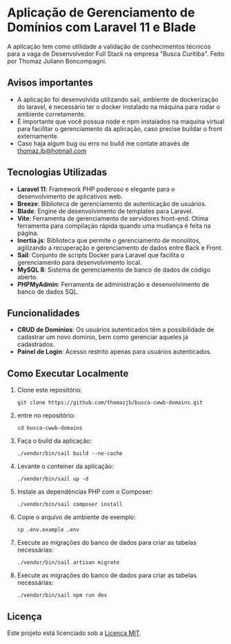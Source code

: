# Aplicação de Gerenciamento de Domínios com Laravel 11 e Blade 

A aplicação tem como utilidade a validação de conhecimentos técnicos para a vaga de Desenvolvedor Full Stack na empresa "Busca Curitiba".
Feito por Thomaz Juliann Boncompagni.

## Avisos importantes

- A aplicação foi desenvolvida utilizando sail, ambiente de dockerização do laravel, é necessário ter o docker instalado na máquina para rodar o ambiente corretamente.
- É importante que você possua node e npm instalados na maquina virtual para facilitar o gerenciamento da aplicação, caso precise buildar o front externamente.
- Caso haja algum bug ou erro no build me contate através de thomaz.jb@hotmail.com

## Tecnologias Utilizadas

- **Laravel 11**: Framework PHP poderoso e elegante para o desenvolvimento de aplicativos web.
- **Breeze**: Biblioteca de gerenciamento de autenticação de usuários.
- **Blade**: Engine de desenvolvimento de templates para Laravel.
- **Vite**: Ferramenta de gerenciamento de servidores front-end. Otima ferramenta para compilação rápida quando uma mudança é feita na página.
- **Inertia.js**: Biblioteca que permite o gerenciamento de monolitos, agilizando a recuperação e gerenciamento de dados entre Back e Front.
- **Sail**: Conjunto de scripts Docker para Laravel que facilita o gerenciamento para desenvolvimento local.
- **MySQL 8**: Sistema de gerenciamento de banco de dados de código aberto.
- **PHPMyAdmin**: Ferramenta de administração e desenvolvimento de banco de dados SQL.

## Funcionalidades

- **CRUD de Domínios**: Os usuários autenticados têm a possibilidade de cadastrar um novo domínio, bem como gerenciar aqueles já cadastrados.
- **Painel de Login**: Acesso restrito apenas para usuários autenticados.

## Como Executar Localmente

1. Clone este repositório:

   ```
   git clone https://github.com/thomazjb/busca-cwwb-domains.git
   ```

2. entre no repositório:

   ```
   cd busca-cwwb-domains
   ```

3. Faça o build da aplicação:

   ```
   ./vendor/bin/sail build --no-cache
   ```

4. Levante o conteiner da aplicação:

   ```
   ./vendor/bin/sail up -d
   ```


5. Instale as dependências PHP com o Composer:

   ```
   ./vendor/bin/sail composer install
   ```

6. Copie o arquivo de ambiente de exemplo:

   ```
   cp .env.example .env
   ```
   
7. Execute as migrações do banco de dados para criar as tabelas necessárias:

   ```
   ./vendor/bin/sail artisan migrate
   ```
   
8. Execute as migrações do banco de dados para criar as tabelas necessárias:

   ```
   ./vendor/bin/sail npm run dev
   ```


## Licença

Este projeto está licenciado sob a [Licença MIT](LICENSE).
